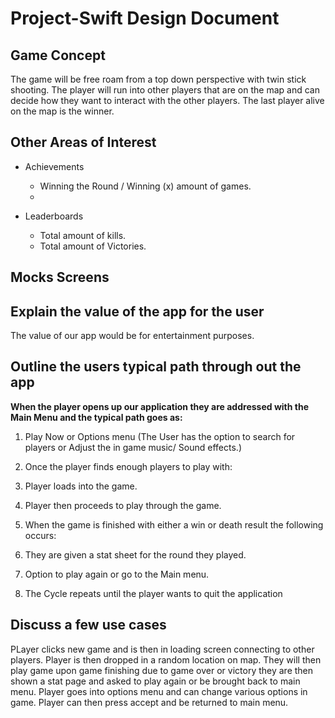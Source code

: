 # Project-Swift Design Document

##  Game Concept

The game will be free roam from a top down perspective with twin stick shooting. The player will run into other players that are on the map and can decide how they want to interact with the other players. The last player alive on the map is the winner.

##  Other Areas of Interest 

* Achievements
  * Winning the Round / Winning (x) amount of games.
  * 
  
* Leaderboards
  * Total amount of kills.
  * Total amount of Victories.

##  Mocks Screens 

## Explain the value of the app for the user 
The value of our app would be for entertainment purposes.

##  Outline the users typical path through out the app 
**When the player opens up our application they are addressed with the Main Menu and the typical path goes as:**

1. Play Now or Options menu
(The User has the option to search for players or Adjust the in game music/ Sound effects.)

1. Once the player finds enough players to play with:  
1. Player loads into the game.
1. Player then proceeds to play through the game.
1. When the game is finished with either a win or death result the following occurs:
1. They are given a stat sheet for the round they played.
1. Option to play again or go to the Main menu.
1. The Cycle repeats until the player wants to quit the application
 


##  Discuss a few use cases 
PLayer clicks new game and is then in loading screen connecting to other players. Player is then dropped in a random location on map. They will then play game upon game finishing due to game over or victory they are then shown a stat page and asked to play again or be brought back to main menu.
Player goes into options menu and can change various options in game. Player can then press accept and be returned to main menu.

